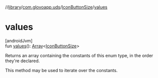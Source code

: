 //[library](../../../index.md)/[com.glovoapp.uds](../index.md)/[IconButtonSize](index.md)/[values](values.md)

# values

[androidJvm]\
fun [values](values.md)(): [Array](https://kotlinlang.org/api/latest/jvm/stdlib/kotlin/-array/index.html)&lt;[IconButtonSize](index.md)&gt;

Returns an array containing the constants of this enum type, in the order they're declared.

This method may be used to iterate over the constants.

